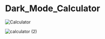 # Dark_Mode_Calculator
![Calculator](https://user-images.githubusercontent.com/84071540/125610468-d678a778-597c-4e6d-8154-88274b01b4f0.png)

![calculator (2)](https://user-images.githubusercontent.com/84071540/125610309-c29c975e-ae98-4f10-ace4-ab3916044fd0.png)

